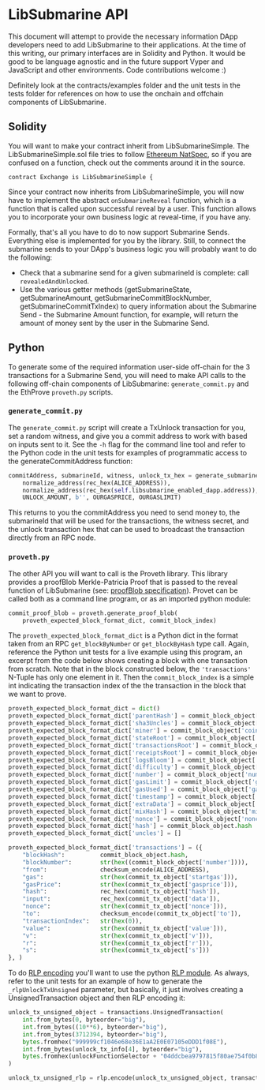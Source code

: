 # LibSubmarine API

This document will attempt to provide the necessary information DApp developers need to add LibSubmarine to their applications. At the time of this writing, our primary interfaces are in Solidity and Python. It would be good to be language agnostic and in the future support Vyper and JavaScript and other environments. Code contributions welcome :)

Definitely look at the contracts/examples folder and the unit tests in the tests folder for references on how to use the onchain and offchain components of LibSubmarine.

## Solidity

You will want to make your contract inherit from LibSubmarineSimple. The LibSubmarineSimple.sol file tries to follow [Ethereum NatSpec](https://github.com/ethereum/wiki/wiki/Ethereum-Natural-Specification-Format), so if you are confused on a function, check out the comments around it in the source. 

```
contract Exchange is LibSubmarineSimple {
```

Since your contract now inherits from LibSubmarineSimple, you will now have to implement the abstract `onSubmarineReveal` function, which is a function that is called upon successful reveal by a user. This function allows you to incorporate your own business logic at reveal-time, if you have any.

Formally, that's all you have to do to now support Submarine Sends. Everything else is implemented for you by the library. Still, to connect the submarine sends to your DApp's business logic you will probably want to do the following:

* Check that a submarine send for a given submarineId is complete: call `revealedAndUnlocked`.
* Use the various getter methods (getSubmarineState, getSubmarineAmount, getSubmarineCommitBlockNumber, getSubmarineCommitTxIndex) to query information about the Submarine Send - the Submarine Amount function, for example, will return the amount of money sent by the user in the Submarine Send.

## Python

To generate some of the required information user-side off-chain for the 3 transactions for a Submarine Send, you will need to make API calls to the following off-chain components of LibSubmarine: `generate_commit.py` and the EthProve `proveth.py` scripts.

### `generate_commit.py`

The `generate_commit.py` script will create a TxUnlock transaction for you, set a random witness, and give you a commit address to work with based on inputs sent to it. See the `-h` flag for the command line tool and refer to the Python code in the unit tests for examples of programmatic access to the generateCommitAddress function:

```python
commitAddress, submarineId, witness, unlock_tx_hex = generate_submarine_commit.generateCommitAddress(
    normalize_address(rec_hex(ALICE_ADDRESS)),
    normalize_address(rec_hex(self.libsubmarine_enabled_dapp.address)),
    UNLOCK_AMOUNT, b'', OURGASPRICE, OURGASLIMIT)
```

This returns to you the commitAddress you need to send money to, the submarineId that will be used for the transactions, the witness secret, and the unlock transaction hex that can be used to broadcast the transaction directly from an RPC node.

### `proveth.py`

The other API you will want to call is the Proveth library. This library provides a proofBlob Merkle-Patricia Proof that is passed to the reveal function of LibSubmarine (see: [proofBlob specification](https://github.com/lorenzb/proveth/blob/master/specification.md)). Provet can be called both as a command line program, or as an imported python module:

```python
commit_proof_blob = proveth.generate_proof_blob(
	proveth_expected_block_format_dict, commit_block_index)
```

The `proveth_expected_block_format_dict` is a Python dict in the format taken from an RPC `get_blockByNumber` or `get_blockByHash` type call. Again, reference the Python unit tests for a live example using this program, an excerpt from the code below shows creating a block with one transaction from scratch. Note that in the block constructed below, the `'transactions'` N-Tuple has only one element in it. Then the `commit_block_index` is a simple int indicating the transaction index of the the transaction in the block that we want to prove.

```python
proveth_expected_block_format_dict = dict()
proveth_expected_block_format_dict['parentHash'] = commit_block_object['prevhash']
proveth_expected_block_format_dict['sha3Uncles'] = commit_block_object['uncles_hash']
proveth_expected_block_format_dict['miner'] = commit_block_object['coinbase']
proveth_expected_block_format_dict['stateRoot'] = commit_block_object['state_root']
proveth_expected_block_format_dict['transactionsRoot'] = commit_block_object['tx_list_root']
proveth_expected_block_format_dict['receiptsRoot'] = commit_block_object['receipts_root']
proveth_expected_block_format_dict['logsBloom'] = commit_block_object['bloom']
proveth_expected_block_format_dict['difficulty'] = commit_block_object['difficulty']
proveth_expected_block_format_dict['number'] = commit_block_object['number']
proveth_expected_block_format_dict['gasLimit'] = commit_block_object['gas_limit']
proveth_expected_block_format_dict['gasUsed'] = commit_block_object['gas_used']
proveth_expected_block_format_dict['timestamp'] = commit_block_object['timestamp']
proveth_expected_block_format_dict['extraData'] = commit_block_object['extra_data']
proveth_expected_block_format_dict['mixHash'] = commit_block_object['mixhash']
proveth_expected_block_format_dict['nonce'] = commit_block_object['nonce']
proveth_expected_block_format_dict['hash'] = commit_block_object.hash
proveth_expected_block_format_dict['uncles'] = []

proveth_expected_block_format_dict['transactions'] = ({
    "blockHash":          commit_block_object.hash,
    "blockNumber":        str(hex((commit_block_object['number']))),
    "from":               checksum_encode(ALICE_ADDRESS),
    "gas":                str(hex(commit_tx_object['startgas'])),
    "gasPrice":           str(hex(commit_tx_object['gasprice'])),
    "hash":               rec_hex(commit_tx_object['hash']),
    "input":              rec_hex(commit_tx_object['data']),
    "nonce":              str(hex(commit_tx_object['nonce'])),
    "to":                 checksum_encode(commit_tx_object['to']),
    "transactionIndex":   str(hex(0)),
    "value":              str(hex(commit_tx_object['value'])),
    "v":                  str(hex(commit_tx_object['v'])),
    "r":                  str(hex(commit_tx_object['r'])),
    "s":                  str(hex(commit_tx_object['s']))
}, )
```

To do [RLP encoding](https://github.com/ethereum/wiki/wiki/RLP) you'll want to use the python [RLP module](https://pypi.org/project/rlp/). As always, refer to the unit tests for an example of how to generate the `_rlpUnlockTxUnsigned` parameter, but basically, it just involves creating a UnsignedTransaction object and then RLP encoding it:

```python
unlock_tx_unsigned_object = transactions.UnsignedTransaction(
    int.from_bytes(0, byteorder="big"),                                                                           # nonce;
    int.from_bytes((10**6), byteorder="big"),                                                                     # gasprice
    int.from_bytes(3712394, byteorder="big"),                                                                     # startgas/gasprice
    bytes.fromhex("999999cf1046e68e36E1aA2E0E07105eDDD1f08E"),                                                    # to addr
    int.from_bytes(unlock_tx_info[4], byteorder="big"),                                                           # value
    bytes.fromhex(unlockFunctionSelector + "04ddcbea9797815f80ae754f0b8552f7694fffcd34e8dc98a3013fd3dfb3bb9c"),   # data
)

unlock_tx_unsigned_rlp = rlp.encode(unlock_tx_unsigned_object, transactions.UnsignedTransaction)
```
